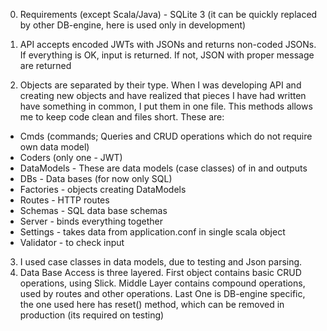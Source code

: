 0. Requirements (except Scala/Java) - SQLite 3 (it can be quickly replaced by other DB-engine, here is used only in development)

1. API accepts encoded JWTs with JSONs and returns non-coded JSONs. If everything is OK, input is returned. If not, JSON with proper message are returned
2. Objects are separated by their type. When I was developing API and creating new objects and have realized that pieces I have had written have something in common, I put them in one file. This methods allows me to keep code clean and files short. These are:
  - Cmds (commands; Queries and CRUD operations which do not require own data model)
  - Coders (only one - JWT)
  - DataModels - These are data models (case classes) of in and outputs
  - DBs - Data bases (for now only SQL)
  - Factories - objects creating DataModels
  - Routes - HTTP routes
  - Schemas - SQL data base schemas
  - Server - binds everything together
  - Settings - takes data from application.conf in single scala object
  - Validator - to check input
3. I used case classes in data models, due to testing and Json parsing.
4. Data Base Access is three layered. First object contains basic CRUD operations, using Slick. Middle Layer contains compound operations, used by routes and other operations. Last One is DB-engine specific,
  the one used here has reset() method, which can be removed in production (its required on testing)
